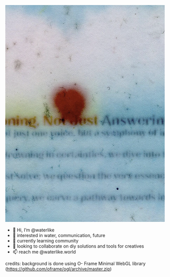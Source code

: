 ![alt text](water.png)

- 👋 Hi, I’m @waterlike
- 👀 interested in water, communication, future
- 🌱 currently learning community
- 💞️ looking to collaborate on diy solutions and tools for creatives
- 📫 reach me @waterlike.world

<!---
watelike/watelike is a ✨ special ✨ repository because its `README.md` (this file) appears on your GitHub profile.
You can click the Preview link to take a look at your changes.
--->



credits:
background is done using 
O- Frame Minimal WebGL library
(https://github.com/oframe/ogl/archive/master.zip)
